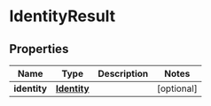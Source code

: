 
# IdentityResult

## Properties
Name | Type | Description | Notes
------------ | ------------- | ------------- | -------------
**identity** | [**Identity**](Identity.md) |  |  [optional]



